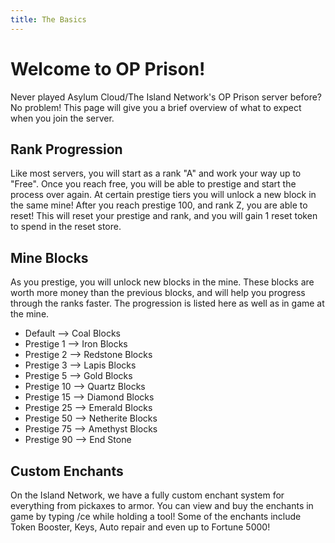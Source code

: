 ```yaml
---
title: The Basics
---
```


# Welcome to OP Prison!

Never played Asylum Cloud/The Island Network's OP Prison server before? No problem! This page will give you a brief overview of what to expect when you join the server. 

## Rank Progression

Like most servers, you will start as a rank "A" and work your way up to "Free". Once you reach free, you will be able to prestige and start the process over again. At certain prestige tiers you will unlock a new block in the same mine! After you reach prestige 100, and rank Z, you are able to reset! This will reset your prestige and rank, and you will gain 1 reset token to spend in the reset store.

## Mine Blocks

As you prestige, you will unlock new blocks in the mine. These blocks are worth more money than the previous blocks, and will help you progress through the ranks faster. The progression is listed here as well as in game at the mine.

- Default --> Coal Blocks
- Prestige 1 --> Iron Blocks
- Prestige 2 --> Redstone Blocks
- Prestige 3 --> Lapis Blocks
- Prestige 5 --> Gold Blocks
- Prestige 10 --> Quartz Blocks
- Prestige 15 --> Diamond Blocks
- Prestige 25 --> Emerald Blocks
- Prestige 50 --> Netherite Blocks
- Prestige 75 --> Amethyst Blocks
- Prestige 90 --> End Stone

## Custom Enchants

On the Island Network, we have a fully custom enchant system for everything from pickaxes to armor. You can view and buy the enchants in game by typing /ce while holding a tool! Some of the enchants include Token Booster, Keys, Auto repair and even up to Fortune 5000! 